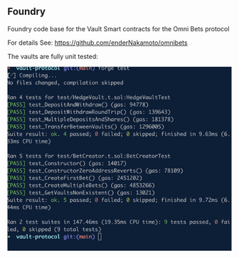 ## Foundry

Foundry code base for the Vault Smart contracts for the Omni Bets protocol

For details See: https://github.com/enderNakamoto/omnibets

The vaults are fully unit tested:

![alt text](image.png)